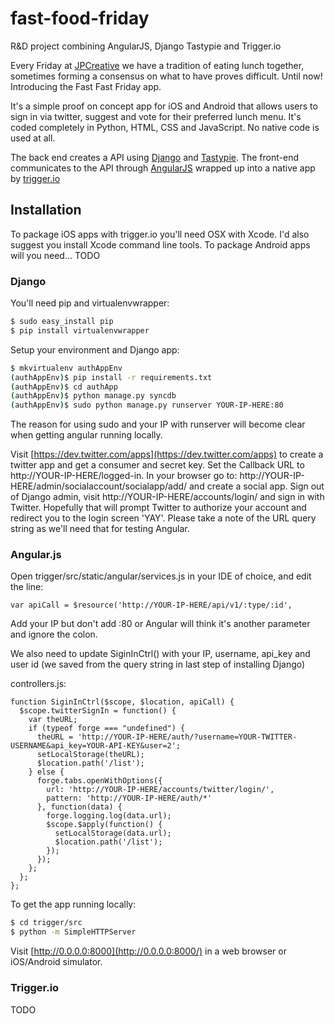# fast-food-friday

R&amp;D project combining AngularJS, Django Tastypie and Trigger.io 

Every Friday at [JPCreative](http://jpcreative.co.uk) we have a tradition of eating lunch together, sometimes forming a consensus on what to have proves difficult.  Until now!  Introducing the Fast Fast Friday app.

It's a simple proof on concept app for iOS and Android that allows users to sign in via twitter, suggest and vote for their preferred lunch menu. It's coded completely in Python, HTML, CSS and JavaScript.  No native code is used at all.

The back end creates a API using [Django](https://www.djangoproject.com) and [Tastypie](http://tastypieapi.org). The front-end communicates to the API through [AngularJS](http://angularjs.org/) wrapped up into a native app by [trigger.io](https://trigger.io/)

## Installation

To package iOS apps with trigger.io you'll need OSX with Xcode. I'd also suggest you install Xcode command line tools.
To package Android apps will you need... TODO

### Django

You'll need pip and virtualenvwrapper:
```bash
$ sudo easy_install pip
$ pip install virtualenvwrapper
```

Setup your environment and Django app:
```bash
$ mkvirtualenv authAppEnv
(authAppEnv)$ pip install -r requirements.txt
(authAppEnv)$ cd authApp
(authAppEnv)$ python manage.py syncdb
(authAppEnv)$ sudo python manage.py runserver YOUR-IP-HERE:80
```

The reason for using sudo and your IP with runserver will become clear when getting angular running locally.


Visit [https://dev.twitter.com/apps](https://dev.twitter.com/apps) to create a twitter app and get a consumer and secret key. Set the Callback URL to http://YOUR-IP-HERE/logged-in.
In your browser go to: http://YOUR-IP-HERE/admin/socialaccount/socialapp/add/ and create a social app.
Sign out of Django admin, visit http://YOUR-IP-HERE/accounts/login/ and sign in with Twitter.
Hopefully that will prompt Twitter to authorize your account and redirect you to the login screen 'YAY'.
Please take a note of the URL query string as we'll need that for testing Angular.

### Angular.js

Open trigger/src/static/angular/services.js in your IDE of choice, and edit the line:

```
var apiCall = $resource('http://YOUR-IP-HERE/api/v1/:type/:id',
```

Add your IP but don't add :80 or Angular will think it's another parameter and ignore the colon. 

We also need to update SiginInCtrl() with your IP, username, api_key and user id (we saved from the query string in last step of installing Django) 

controllers.js:
```
function SiginInCtrl($scope, $location, apiCall) {
  $scope.twitterSignIn = function() {
    var theURL;
    if (typeof forge === "undefined") {
      theURL = 'http://YOUR-IP-HERE/auth/?username=YOUR-TWITTER-USERNAME&api_key=YOUR-API-KEY&user=2';
      setLocalStorage(theURL);
      $location.path('/list');
    } else {
      forge.tabs.openWithOptions({
        url: 'http://YOUR-IP-HERE/accounts/twitter/login/',
        pattern: 'http://YOUR-IP-HERE/auth/*'
      }, function(data) {
        forge.logging.log(data.url);
        $scope.$apply(function() {
          setLocalStorage(data.url);
          $location.path('/list');
        });
      });
    };
  };
};
```

To get the app running locally: 
```bash
$ cd trigger/src
$ python -m SimpleHTTPServer
```

Visit [http://0.0.0.0:8000](http://0.0.0.0:8000/) in a web browser or iOS/Android simulator.  


### Trigger.io

TODO